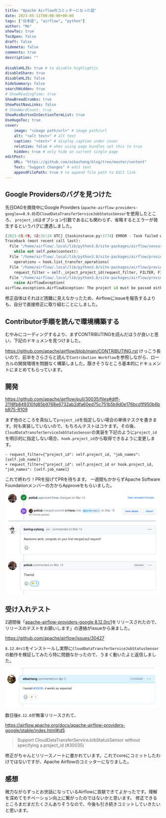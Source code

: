 ```yaml
---
title: "Apache Airflowのコミッターになった話"
date: 2023-05-11T00:00:00+00:00
tags: ["日本語", "airflow", "python"]
author: "Me"
showToc: true
TocOpen: false
draft: false
hidemeta: false
comments: true
description: ""

disableHLJS: true # to disable highlightjs
disableShare: true
disableHLJS: false
hideSummary: false
searchHidden: true
# ShowReadingTime: true
ShowBreadCrumbs: true
ShowPostNavLinks: false
# ShowWordCount: true
ShowRssButtonInSectionTermList: true
UseHugoToc: true
cover:
    image: "<image path/url>" # image path/url
    alt: "<alt text>" # alt text
    caption: "<text>" # display caption under cover
    relative: false # when using page bundles set this to true
    hidden: true # only hide on current single page
editPost:
    URL: "https://github.com/aibazhang/blog/tree/master/content"
    Text: "Suggest Changes" # edit text
    appendFilePath: true # to append file path to Edit link
---
```


## Google Providersのバグを見つけた

先日DAGを開発中にGoogle Providers (`apache-airflow-providers-google==8.9.0`)の`CloudDataTransferServiceJobStatusSensor`を使用したところ、
`project_id`はオプション引数であるにも関わらず、省略するとエラーが発生するというバグに遭遇しました。

```python
[2023-03-09, 02:31:24 UTC] {taskinstance.py:1774} ERROR - Task failed with exception
Traceback (most recent call last):
  File "/home/airflow/.local/lib/python3.8/site-packages/airflow/sensors/base.py", line 236, in execute
    while not self.poke(context):
  File "/home/airflow/.local/lib/python3.8/site-packages/airflow/providers/google/cloud/sensors/cloud_storage_transfer_service.py", line 91, in poke
    operations = hook.list_transfer_operations(
  File "/home/airflow/.local/lib/python3.8/site-packages/airflow/providers/google/cloud/hooks/cloud_storage_transfer_service.py", line 380, in list_transfer_operations
    request_filter = self._inject_project_id(request_filter, FILTER, FILTER_PROJECT_ID)
  File "/home/airflow/.local/lib/python3.8/site-packages/airflow/providers/google/cloud/hooks/cloud_storage_transfer_service.py", line 459, in _inject_project_id
    raise AirflowException(
airflow.exceptions.AirflowException: The project id must be passed either as `project_id` key in `filter` parameter or as project_id extra in Google Cloud connection definition. Both are not set!
```

修正自体はそれほど困難に見えなかったため、Airflowにissueを報告するよりも、自分で直接修正に取り組むことにしました。

## Contributor手順を読んで環境構築する

むやみにコーディングするより、まずCONTRIBUTINGを読んだほうが良いと思い、下記のドキュメンを見つけました。

https://github.com/apache/airflow/blob/main/CONTRIBUTING.rst
けっこう長いので、前半をさらさらと読んで`Contribution Workflow`を参照しながら、ローカルの開発環境を問題なく構築しました。躓きそうなところ基本的にドキュメントにまとめてもらっています。

## 開発

https://github.com/apache/airflow/pull/30035/files#diff-2118fb849310fd85b9768e6732ab2dfa60ed75c751b5b9d0e176bcd1f950b6bbR75-R109

まず他のところを真似して`project_id`を指定しない場合の単体テスクを書きます。何も実装していないので、もちろんテストはコケます。その後、`CloudDataTransferServiceJobStatusSensor`の実装を下記のように`project_id`を明示的に指定しない場合、`hook.project_id`から取得できるように変更します。

```
- request_filter={"project_id": self.project_id, "job_names": [self.job_name]}
+ request_filter={"project_id": self.project_id or hook.project_id, "job_names": [self.job_name]}
```

これで終わり！PRを投げてPRを待ちます。
一週間もかからずApache Software Foundationメンバーの方からApproveをもらいました。
![](images/83aeaffb7ffa-20230511.png)


## 受け入れテスト

2週間後「[apache-airflow-providers-google 8.12.0rc1](https://pypi.org/project/apache-airflow-providers-google/8.12.0rc1/)をリリースされたので、リリースのテストをお願いします」の連絡がissueから来ました。

https://github.com/apache/airflow/issues/30427

`8.12.0rc1`をインストールし実際に`CloudDataTransferServiceJobStatusSensor`の動作を検証してみたら特に問題なかったので、うまく動いたよと返信しました。

![](images/de665e457d43-20230511.png)

数日後`8.12.0`が無事リリースされて、

https://airflow.apache.org/docs/apache-airflow-providers-google/stable/index.html#id5

> Support CloudDataTransferServiceJobStatusSensor without specifying a project_id (#30035)

修正がちゃんとリリースノートに書かれています。これでcoreにコミットしたわけではないですが、Apache Airflowのコミッターになりました。

## 感想

微力ながらずっとお世話になっているAirflowに貢献できてよかったです。理解を深めてモチベーション向上に繋がったのではないかと思います。
修正できるところまだまだたくさんありそうなので、今後も引き続きコミットしていきたいと思います。

